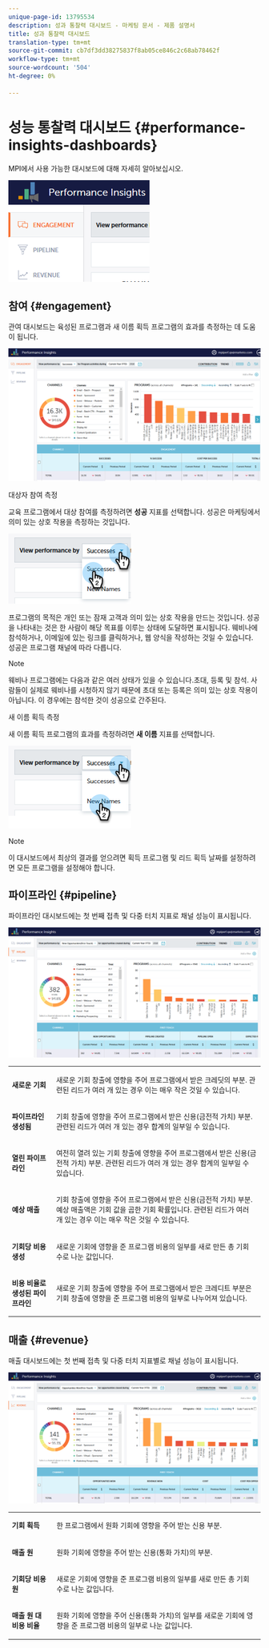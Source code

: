 ```yaml
---
unique-page-id: 13795534
description: 성과 통찰력 대시보드 - 마케팅 문서 - 제품 설명서
title: 성과 통찰력 대시보드
translation-type: tm+mt
source-git-commit: cb7df3dd38275837f8ab05ce846c2c68ab78462f
workflow-type: tm+mt
source-wordcount: '504'
ht-degree: 0%

---
```



# 성능 통찰력 대시보드 {#performance-insights-dashboards}

MPI에서 사용 가능한 대시보드에 대해 자세히 알아보십시오.

![](assets/1-4.png)

## 참여 {#engagement}

관여 대시보드는 육성된 프로그램과 새 이름 획득 프로그램의 효과를 측정하는 데 도움이 됩니다.

![](assets/two-3.png)

대상자 참여 측정

교육 프로그램에서 대상 참여를 측정하려면 **성공** 지표를 선택합니다. 성공은 마케팅에서 의미 있는 상호 작용을 측정하는 것입니다.

![](assets/3-4.png)

프로그램의 목적은 개인 또는 잠재 고객과 의미 있는 상호 작용을 만드는 것입니다. 성공을 나타내는 것은 한 사람이 해당 목표를 이루는 상태에 도달하면 표시됩니다. 웨비나에 참석하거나, 이메일에 있는 링크를 클릭하거나, 웹 양식을 작성하는 것일 수 있습니다. 성공은 프로그램 채널에 따라 다릅니다.

>[!NOTE]
>
>웨비나 프로그램에는 다음과 같은 여러 상태가 있을 수 있습니다.초대, 등록 및 참석. 사람들이 실제로 웨비나를 시청하지 않기 때문에 초대 또는 등록은 의미 있는 상호 작용이 아닙니다. 이 경우에는 참석한 것이 성공으로 간주된다.

새 이름 획득 측정

새 이름 획득 프로그램의 효과를 측정하려면 **새 이름** 지표를 선택합니다.

![](assets/4-3.png)

>[!NOTE]
>
>이 대시보드에서 최상의 결과를 얻으려면 획득 프로그램 및 리드 획득 날짜를 설정하려면 모든 프로그램을 설정해야 합니다.

## 파이프라인 {#pipeline}

파이프라인 대시보드에는 첫 번째 접촉 및 다중 터치 지표로 채널 성능이 표시됩니다.

![](assets/five-1.png)

<table> 
 <tbody> 
  <tr> 
   <td><p><strong>새로운 기회</strong></p></td> 
   <td><p>새로운 기회 창출에 영향을 주어 프로그램에서 받은 크레딧의 부분. 관련된 리드가 여러 개 있는 경우 이는 매우 작은 것일 수 있습니다.</p></td> 
  </tr> 
  <tr> 
   <td><p><strong>파이프라인 생성됨</strong></p></td> 
   <td><p>기회 창출에 영향을 주어 프로그램에서 받은 신용(금전적 가치) 부분. 관련된 리드가 여러 개 있는 경우 합계의 일부일 수 있습니다.</p></td> 
  </tr> 
  <tr> 
   <td><p><strong>열린 파이프라인</strong></p></td> 
   <td><p>여전히 열려 있는 기회 창출에 영향을 주어 프로그램에서 받은 신용(금전적 가치) 부분. 관련된 리드가 여러 개 있는 경우 합계의 일부일 수 있습니다.</p></td> 
  </tr> 
  <tr> 
   <td><p><strong>예상 매출</strong></p></td> 
   <td><p>기회 창출에 영향을 주어 프로그램에서 받은 신용(금전적 가치) 부분. 예상 매출액은 기회 값을 곱한 기회 확률입니다. 관련된 리드가 여러 개 있는 경우 이는 매우 작은 것일 수 있습니다.</p></td> 
  </tr> 
  <tr> 
   <td><p><strong>기회당 비용 생성</strong></p></td> 
   <td><p>새로운 기회에 영향을 준 프로그램 비용의 일부를 새로 만든 총 기회 수로 나눈 값입니다.</p></td> 
  </tr> 
  <tr> 
   <td><p><strong>비용 비율로 생성된 파이프라인</strong></p></td> 
   <td><p>새로운 기회 창출에 영향을 주어 프로그램에서 받은 크레디트 부분은 기회 창출에 영향을 준 프로그램 비용의 일부로 나누어져 있습니다.</p></td> 
  </tr> 
 </tbody> 
</table>

## 매출 {#revenue}

매출 대시보드에는 첫 번째 접촉 및 다중 터치 지표별로 채널 성능이 표시됩니다.

![](assets/six-1.png)

<table> 
 <tbody> 
  <tr> 
   <td><p><strong>기회 획득</strong></p></td> 
   <td><p>한 프로그램에서 원화 기회에 영향을 주어 받는 신용 부분.</p></td> 
  </tr> 
  <tr> 
   <td><p><strong>매출 원</strong></p></td> 
   <td><p>원화 기회에 영향을 주어 받는 신용(통화 가치)의 부분.</p></td> 
  </tr> 
  <tr> 
   <td><p><strong>기회당 비용 원</strong></p></td> 
   <td><p>새로운 기회에 영향을 준 프로그램 비용의 일부를 새로 만든 총 기회 수로 나눈 값입니다.</p></td> 
  </tr> 
  <tr> 
   <td><p><strong>매출 원 대 비용 비율</strong></p></td> 
   <td><p>원화 기회에 영향을 주어 신용(통화 가치)의 일부를 새로운 기회에 영향을 준 프로그램 비용의 일부로 나눈 값입니다.</p></td> 
  </tr> 
 </tbody> 
</table>
